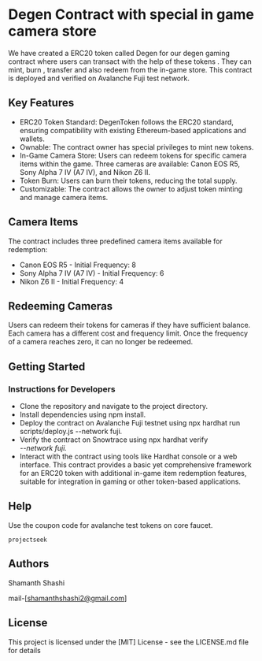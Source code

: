 # Degen Contract with special in game camera store

We have created a ERC20 token called Degen for our degen gaming contract where users can transact with the help of these tokens . They can mint, burn , transfer and also redeem from the in-game store. This contract is deployed and verified on Avalanche Fuji test network.

## Key Features
- ERC20 Token Standard: DegenToken follows the ERC20 standard, ensuring compatibility with existing Ethereum-based applications and wallets.
- Ownable: The contract owner has special privileges to mint new tokens.
- In-Game Camera Store: Users can redeem tokens for specific camera items within the game. Three cameras are available: Canon EOS R5, Sony Alpha 7 IV (A7 IV), and Nikon Z6 II.
- Token Burn: Users can burn their tokens, reducing the total supply.
- Customizable: The contract allows the owner to adjust token minting and manage camera items.
## Camera Items
The contract includes three predefined camera items available for redemption:

* Canon EOS R5 - Initial Frequency: 8
* Sony Alpha 7 IV (A7 IV) - Initial Frequency: 6
* Nikon Z6 II - Initial Frequency: 4
## Redeeming Cameras
Users can redeem their tokens for cameras if they have sufficient balance. Each camera has a different cost and frequency limit. Once the frequency of a camera reaches zero, it can no longer be redeemed.
## Getting Started

### Instructions for Developers
- Clone the repository and navigate to the project directory.
- Install dependencies using npm install.
- Deploy the contract on Avalanche Fuji testnet using npx hardhat run scripts/deploy.js --network fuji.
- Verify the contract on Snowtrace using npx hardhat verify <address> --network fuji.
- Interact with the contract using tools like Hardhat console or a web interface.
This contract provides a basic yet comprehensive framework for an ERC20 token with additional in-game item redemption features, suitable for integration in gaming or other token-based applications.

## Help

Use the coupon code for avalanche test tokens on core faucet.
```
projectseek
```

## Authors

Shamanth Shashi

mail-[shamanthshashi2@gmail.com]


## License

This project is licensed under the [MIT] License - see the LICENSE.md file for details
